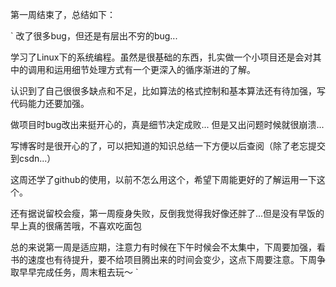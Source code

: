 
第一周结束了，总结如下：

`
改了很多bug，但还是有层出不穷的bug...

学习了Linux下的系统编程。虽然是很基础的东西，扎实做一个小项目还是会对其中的调用和运用细节处理方式有一个更深入的循序渐进的了解。

认识到了自己很很多缺点和不足，比如算法的格式控制和基本算法还有待加强，写代码能力还要加强。

做项目时bug改出来挺开心的，真是细节决定成败... 但是又出问题时候就很崩溃...

写博客时是很开心的了，可以把知道的知识总结一下方便以后查阅（除了老忘提交到csdn...）

这周还学了github的使用，以前不怎么用这个，希望下周能更好的了解运用一下这个。

还有据说留校会瘦，第一周瘦身失败，反倒我觉得我好像还胖了...但是没有早饭的早上真的很痛苦哦，不喜欢吃面包

总的来说第一周是适应期，注意力有时候在下午时候会不太集中，下周要加强，看书的速度也有待提升，要不给项目腾出来的时间会变少，这点下周要注意。下周争取早早完成任务，周末粗去玩～
`
